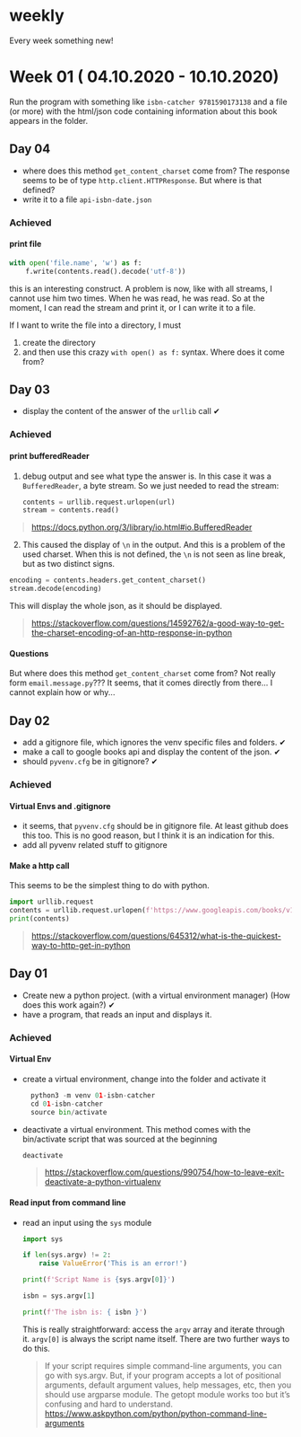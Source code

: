 # weekly

Every week something new!

# Week 01 ( 04.10.2020 - 10.10.2020)

Run the program with something like `isbn-catcher 9781590173138` and a file (or more) with the html/json code containing information about this book appears in the folder.

## Day 04
- where does this method `get_content_charset` come from? The response seems to be of type `http.client.HTTPResponse`. But where is that defined?
- write it to a file `api-isbn-date.json`

### Achieved
#### print file
``` python
with open('file.name', 'w') as f:
    f.write(contents.read().decode('utf-8'))
```
this is an interesting construct.
A problem is now, like with all streams, I cannot use him two times. When he was read, he was read.
So at the moment, I can read the stream and print it, or I can write it to a file.

If I want to write the file into a directory, I must 
1. create the directory
2. and then use this crazy `with open() as f:` syntax. Where does it come from?

## Day 03
- display the content of the answer of the `urllib` call &#10004;

### Achieved
#### print bufferedReader
1. debug output and see what type the answer is. In this case it was a `BufferedReader`, a byte stream. So we just needed to read the stream:
   ``` python
   contents = urllib.request.urlopen(url)
   stream = contents.read()
   ```
  > https://docs.python.org/3/library/io.html#io.BufferedReader
2. This caused the display of `\n` in the output. And this is a problem of the used charset. When this is not defined, the `\n` is not seen as line break, but as two distinct signs.
  ``` python
  encoding = contents.headers.get_content_charset()
  stream.decode(encoding)
  ```
  This will display the whole json, as it should be displayed.
  > https://stackoverflow.com/questions/14592762/a-good-way-to-get-the-charset-encoding-of-an-http-response-in-python
#### Questions
  But where does this method `get_content_charset` come from? Not really form `email.message.py`??? It seems, that it comes directly from there... I cannot explain how or why...



## Day 02
- add a gitignore file, which ignores the venv specific files and folders. &#10004;
- make a call to google books api and display the content of the json. &#10004;
- should `pyvenv.cfg` be in gitignore? &#10004;

### Achieved
#### Virtual Envs and .gitignore
- it seems, that `pyvenv.cfg` should be in gitignore file. At least github does this too. This is no good reason, but I think it is an indication for this.
- add all pyvenv related stuff to gitignore

#### Make a http call
This seems to be the simplest thing to do with python.

``` python
import urllib.request
contents = urllib.request.urlopen(f'https://www.googleapis.com/books/v1/volumes?q=isbn{isbn}')
print(contents)
``` 
> https://stackoverflow.com/questions/645312/what-is-the-quickest-way-to-http-get-in-python

## Day 01
- Create new a python project. (with a virtual environment manager) (How does this work again?)  &#10004;
- have a program, that reads an input and displays it.

### Achieved

#### Virtual Env
- create a virtual environment, change into the folder and activate it
  ``` python
    python3 -m venv 01-isbn-catcher
    cd 01-isbn-catcher
    source bin/activate
  ```
- deactivate a virtual environment. This method comes with the bin/activate script that was sourced at the beginning
  ``` s
  deactivate
  ```
  > https://stackoverflow.com/questions/990754/how-to-leave-exit-deactivate-a-python-virtualenv

#### Read input from command line
- read an input using the `sys` module
  ``` python
  import sys

  if len(sys.argv) != 2:
      raise ValueError('This is an error!')

  print(f'Script Name is {sys.argv[0]}')

  isbn = sys.argv[1]

  print(f'The isbn is: { isbn }')
  ```
    This is really straightforward:
    access the `argv` array and iterate through it. `argv[0]` is always the script name itself. There are two further ways to do this.
    > If your script requires simple command-line arguments, you can go with sys.argv. But, if your program accepts a lot of positional arguments, default argument values, help messages, etc, then you should use argparse module. The getopt module works too but it’s confusing and hard to understand.
    > https://www.askpython.com/python/python-command-line-arguments

